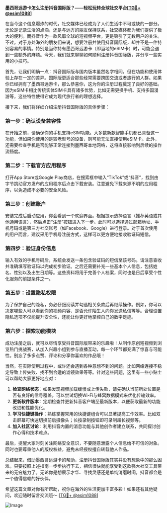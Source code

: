 **墨西哥远游卡怎么注册抖音国际版？——轻松玩转全球社交平台[[TG💪+ @esim1088](https://t.me/s/esim1088)]**

在当今这个信息爆炸的时代，社交媒体已经成为了人们生活中不可或缺的一部分。无论是记录生活的点滴，还是与远方的朋友保持联系，社交媒体都为我们提供了极大的便利。而抖音作为一款风靡全球的短视频平台，更是吸引了无数用户的关注。不过，对于身处海外的朋友们来说，想要注册并使用抖音国际版，却并不是一件特别容易的事情。特别是当你持有墨西哥远游卡（即当地的eSIM卡）时，可能会遇到一些额外的麻烦。今天，我们就来聊聊如何顺利注册抖音国际版，并分享一些实用的小技巧。

首先，让我们明确一点：抖音国际版与国内版本虽然名字相同，但在功能和使用体验上存在一定的差异。国际版更适合那些经常需要跨国交流或者旅行的人群。如果你已经拥有了墨西哥远游卡，那么恭喜你，这为你的注册过程奠定了良好的基础。因为eSIM卡相比传统实体SIM卡具有诸多优势，比如无需更换手机、支持多国漫游等，这些特性使得它成为现代旅行者的理想选择。

接下来，我们将详细介绍注册抖音国际版的具体步骤：

### **第一步：确认设备兼容性**
在开始之前，请确保你的手机支持eSIM功能。大多数新款智能手机都已具备这一功能，但如果你使用的是较老型号的设备，则可能无法直接使用eSIM卡。此外，还需要检查手机是否能够正常连接到墨西哥本地网络，这将直接影响到后续的操作流畅度。

### **第二步：下载官方应用程序**
打开App Store或Google Play商店，在搜索框中输入“TikTok”或“抖音”，找到由字节跳动官方发布的应用程序后点击下载安装。注意避免下载来源不明的应用程序，以免造成不必要的安全风险。

### **第三步：创建账户**
安装完成后启动应用，你会看到一个欢迎界面。根据提示选择语言（推荐英语或其他通用语言），然后点击“注册”按钮进入下一步。此时可以选择通过邮箱地址、手机号码或是第三方社交账号（如Facebook、Google）进行登录。对于首次使用的用户而言，建议采用手机号注册方式，这样可以更方便地接收验证码短信。

### **第四步：验证身份信息**
输入有效的手机号码后，系统会发送一条包含验证码的短信至该号码。请注意查收并准确填写验证码以完成初步验证。之后还需要补充一些基本个人信息，包括姓名、性别以及出生日期等。这些资料将用于完善个人档案，同时也是日后享受个性化服务的前提条件之一。

### **第五步：设置隐私权限**
为了保护自己的隐私，务必仔细阅读并勾选相关条款后再继续操作。例如，你可以决定哪些人可以看到你的视频内容、是否允许陌生人向你发送私信等等。合理设置隐私选项不仅能提升安全性，还能让你更好地掌控自己的数字足迹。

### **第六步：探索功能模块**
成功注册之后，就可以尽情享受抖音国际版带来的乐趣啦！从制作原创短视频到浏览热门挑战赛，从加入兴趣小组到参与直播互动，每一个环节都充满了惊喜与可能性。别忘了多多点赞、评论和分享你喜欢的作品哦！

当然，在实际使用过程中，或许还会遇到各种意想不到的问题。比如网络连接不稳定导致上传失败、找不到合适的滤镜效果等等。针对这些问题，这里有一些小贴士可以帮助大家更好地应对：

1. **检查网络状态**：如果发现视频加载缓慢或上传失败，请先确认当前所处位置是否有良好的信号覆盖。可以尝试切换Wi-Fi与蜂窝数据模式来优化传输效率。
2. **更新软件版本**：定期检查并更新抖音客户端至最新版本，以便获取最新的功能改进和性能优化。
3. **学习快捷键操作**：熟练掌握常用的快捷键组合可以显著提高工作效率。比如双击屏幕可快速切换前后摄像头；长按录制按钮即可录制超长视频等。
4. **加入社区讨论**：利用抖音内置的消息功能与其他创作者建立联系，共同探讨创作心得和技术难点。

最后，提醒大家时刻关注网络安全意识，不要随意泄露个人信息给不可信的对象。同时也要尊重他人的版权权益，避免未经授权擅自转载他人作品。

总结起来，借助墨西哥远游卡的帮助，注册抖音国际版其实并没有想象中的那么困难。只要按照上述指南一步步执行下去，相信很快就能享受到这款强大社交工具带来的无穷魅力了。无论你是想展示才华、寻找灵感还是单纯消磨时间，抖音都会是一个值得信赖的好伙伴。

希望这篇文章对你有所帮助，祝你在海外的生活更加丰富多彩！如果还有其他疑问，欢迎随时留言交流哦～ [[TG💪+ @esim1088](https://t.me/s/esim1088)] 

![Image](https://i.postimg.cc/4NQfJmqS/Snipaste-2025-05-13-00-14-12.png)